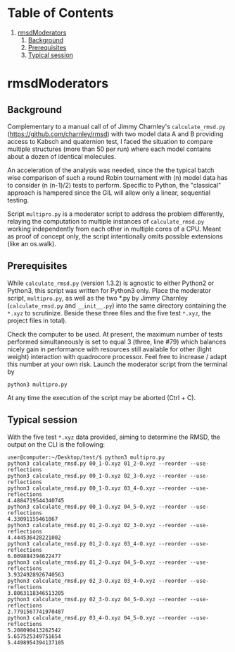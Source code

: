 
# Table of Contents

1.  [rmsdModerators](#orgdc20687)
    1.  [Background](#org4bd5a1f)
    2.  [Prerequisites](#org635e156)
    3.  [Typical session](#orgfaea38c)


<a id="orgdc20687"></a>

# rmsdModerators


<a id="org4bd5a1f"></a>

## Background

Complementary to a manual call of of Jimmy Charnley's
`calculate_rmsd.py` (<https://github.com/charnley/rmsd>) with two
model data A and B providing access to Kabsch and quaternion test, I
faced the situation to compare multiple structures (more than 50 per
run) where each model contains about a dozen of identical molecules.

An acceleration of the analysis was needed, since the the typical
batch wise comparison of such a round Robin tournament with \(n\)
model data has to consider \(n (n-1)/2\) tests to perform.  Specific
to Python, the "classical" approach is hampered since the GIL will
allow only a linear, sequential testing.

Script `multipro.py` is a moderator script to address the problem
differently, relaying the computation to multiple instances of
`calculate_rmsd.py` working independently from each other in
multiple cores of a CPU.  Meant as proof of concept only, the
script intentionally omits possible extensions (like an os.walk).


<a id="org635e156"></a>

## Prerequisites

While `calculate_rmsd.py` (version 1.3.2) is agnostic to either
Python2 or Python3, this script was written for Python3 only.
Place the moderator script, `multipro.py`, as well as the two \*.py
by Jimmy Charnley (`calculate_rmsd.py` and `__init__.py`) into the
same directory containing the `*.xyz` to scrutinize.  Beside these
three files and the five test `*.xyz`, the project  files in total).

Check the computer to be used.  At present, the maximum number of
tests performed simultaneously is set to equal 3 (three, line #79)
which balances nicely gain in performance with resources still
available for other (light weight) interaction with quadrocore
processor.  Feel free to increase / adapt this number at your own
risk.  Launch the moderator script from the terminal by

    python3 multipro.py

At any time the execution of the script may be aborted (Ctrl + C).


<a id="orgfaea38c"></a>

## Typical session

With the five test `*.xyz` data provided, aiming to determine the
RMSD, the output on the CLI is the following:

    user@computer:~/Desktop/test/$ python3 multipro.py 
    python3 calculate_rmsd.py 00_1-O.xyz 01_2-O.xyz --reorder --use-reflections
    python3 calculate_rmsd.py 00_1-O.xyz 02_3-O.xyz --reorder --use-reflections
    python3 calculate_rmsd.py 00_1-O.xyz 03_4-O.xyz --reorder --use-reflections
    4.4884719544340745
    python3 calculate_rmsd.py 00_1-O.xyz 04_5-O.xyz --reorder --use-reflections
    4.33091155461067
    python3 calculate_rmsd.py 01_2-O.xyz 02_3-O.xyz --reorder --use-reflections
    4.444536428221002
    python3 calculate_rmsd.py 01_2-O.xyz 03_4-O.xyz --reorder --use-reflections
    6.009884394622477
    python3 calculate_rmsd.py 01_2-O.xyz 04_5-O.xyz --reorder --use-reflections
    3.9324928926740563
    python3 calculate_rmsd.py 02_3-O.xyz 03_4-O.xyz --reorder --use-reflections
    3.8063118346513205
    python3 calculate_rmsd.py 02_3-O.xyz 04_5-O.xyz --reorder --use-reflections
    2.7791567741970487
    python3 calculate_rmsd.py 03_4-O.xyz 04_5-O.xyz --reorder --use-reflections
    5.208090413262542
    5.657525349751654
    5.4498954394137105


